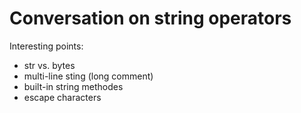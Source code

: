 # Conversation on string operators



Interesting points:

* str vs. bytes
* multi-line sting (long comment)
* built-in string methodes
* escape characters
